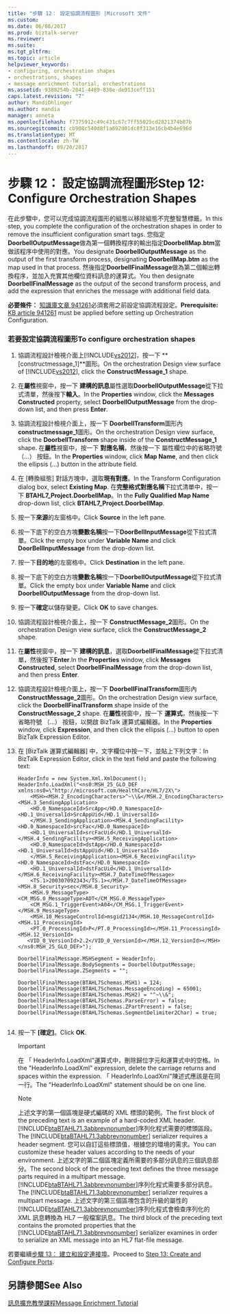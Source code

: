 ```yaml
---
title: "步驟 12： 設定協調流程圖形 |Microsoft 文件"
ms.custom: 
ms.date: 06/08/2017
ms.prod: biztalk-server
ms.reviewer: 
ms.suite: 
ms.tgt_pltfrm: 
ms.topic: article
helpviewer_keywords:
- configuring, orchestration shapes
- orchestrations, shapes
- message enrichment tutorial, orchestrations
ms.assetid: 9388254b-2841-4489-838e-de913ceff151
caps.latest.revision: "7"
author: MandiOhlinger
ms.author: mandia
manager: anneta
ms.openlocfilehash: f7375912c49c431c67c7ff55025cd2821374b87b
ms.sourcegitcommit: cb908c540d8f1a692d01dc8f313e16cb4b4e696d
ms.translationtype: MT
ms.contentlocale: zh-TW
ms.lasthandoff: 09/20/2017
---
```

# <a name="step-12-configure-orchestration-shapes"></a><span data-ttu-id="1a65a-102">步驟 12： 設定協調流程圖形</span><span class="sxs-lookup"><span data-stu-id="1a65a-102">Step 12: Configure Orchestration Shapes</span></span>
<span data-ttu-id="1a65a-103">在此步驟中，您可以完成協調流程圖形的組態以移除組態不完整智慧標籤。</span><span class="sxs-lookup"><span data-stu-id="1a65a-103">In this step, you complete the configuration of the orchestration shapes in order to remove the insufficient configuration smart tags.</span></span> <span data-ttu-id="1a65a-104">您指定**DoorbellOutputMessage**做為第一個轉換程序的輸出指定**DoorbellMap.btm**當做該程序中使用的對應。</span><span class="sxs-lookup"><span data-stu-id="1a65a-104">You designate **DoorbellOutputMessage** as the output of the first transform process, designating **DoorbellMap.btm** as the map used in that process.</span></span> <span data-ttu-id="1a65a-105">然後指定**DoorbellFinalMessage**做為第二個輸出轉換程序，並加入充實其他欄位資料訊息的運算式。</span><span class="sxs-lookup"><span data-stu-id="1a65a-105">You then designate **DoorbellFinalMessage** as the output of the second transform process, and add the expression that enriches the message with additional field data.</span></span>  
  
 <span data-ttu-id="1a65a-106">**必要條件：** [知識庫文章 941261](http://support.microsoft.com/kb/941261)必須套用之前設定協調流程設定。</span><span class="sxs-lookup"><span data-stu-id="1a65a-106">**Prerequisite:** [KB article 941261](http://support.microsoft.com/kb/941261) must be applied before setting up Orchestration Configuration.</span></span>  
  
### <a name="to-configure-orchestration-shapes"></a><span data-ttu-id="1a65a-107">若要設定協調流程圖形</span><span class="sxs-lookup"><span data-stu-id="1a65a-107">To configure orchestration shapes</span></span>  
  
1.  <span data-ttu-id="1a65a-108">協調流程設計檢視介面上[!INCLUDE[vs2012](../../includes/vs2012-md.md)]，按一下  **[constructmessage_1]**圖形。</span><span class="sxs-lookup"><span data-stu-id="1a65a-108">On the orchestration Design view surface of [!INCLUDE[vs2012](../../includes/vs2012-md.md)], click the **ConstructMessage_1** shape.</span></span>  
  
2.  <span data-ttu-id="1a65a-109">在**屬性**視窗中，按一下 **建構的訊息**屬性選取**DoorbellOutputMessage**從下拉式清單，然後按下**輸入**。</span><span class="sxs-lookup"><span data-stu-id="1a65a-109">In the **Properties** window, click the **Messages Constructed** property, select **DoorbellOutputMessage** from the drop-down list, and then press **Enter**.</span></span>  
  
3.  <span data-ttu-id="1a65a-110">協調流程設計檢視介面上，按一下  **DoorbellTransform**圖形內**constructmessage_1**圖形。</span><span class="sxs-lookup"><span data-stu-id="1a65a-110">On the orchestration Design view surface, click the **DoorbellTransform** shape inside of the **ConstructMessage_1** shape.</span></span> <span data-ttu-id="1a65a-111">在**屬性**視窗中，按一下 **對應名稱**，然後按一下 屬性欄位中的省略符號 （...） 按鈕。</span><span class="sxs-lookup"><span data-stu-id="1a65a-111">In the **Properties** window, click **Map Name**, and then click the ellipsis (…) button in the attribute field.</span></span>  
  
4.  <span data-ttu-id="1a65a-112">在 [轉換組態] 對話方塊中，選取**現有對應**。</span><span class="sxs-lookup"><span data-stu-id="1a65a-112">In the Transform Configuration dialog box, select **Existing Map**.</span></span> <span data-ttu-id="1a65a-113">在**完整格式對應名稱**下拉式清單中，按一下  **BTAHL7_Project.DoorbellMap**。</span><span class="sxs-lookup"><span data-stu-id="1a65a-113">In the **Fully Qualified Map Name** drop-down list, click **BTAHL7_Project.DoorbellMap**.</span></span>  
  
5.  <span data-ttu-id="1a65a-114">按一下**來源**的左窗格中。</span><span class="sxs-lookup"><span data-stu-id="1a65a-114">Click **Source** in the left pane.</span></span>  
  
6.  <span data-ttu-id="1a65a-115">按一下底下的空白方塊**變數名稱**按一下**DoorBellInputMessage**從下拉式清單。</span><span class="sxs-lookup"><span data-stu-id="1a65a-115">Click the empty box under **Variable Name** and click **DoorBellInputMessage** from the drop-down list.</span></span>  
  
7.  <span data-ttu-id="1a65a-116">按一下**目的地**的左窗格中。</span><span class="sxs-lookup"><span data-stu-id="1a65a-116">Click **Destination** in the left pane.</span></span>  
  
8.  <span data-ttu-id="1a65a-117">按一下底下的空白方塊**變數名稱**按一下**DoorbellOutputMessage**從下拉式清單。</span><span class="sxs-lookup"><span data-stu-id="1a65a-117">Click the empty box under **Variable Name** and click **DoorbellOutputMessage** from the drop-down list.</span></span>  
  
9. <span data-ttu-id="1a65a-118">按一下**確定**以儲存變更。</span><span class="sxs-lookup"><span data-stu-id="1a65a-118">Click **OK** to save changes.</span></span>  
  
10. <span data-ttu-id="1a65a-119">協調流程設計檢視介面上，按一下  **ConstructMessage_2**圖形。</span><span class="sxs-lookup"><span data-stu-id="1a65a-119">On the orchestration Design view surface, click the **ConstructMessage_2** shape.</span></span>  
  
11. <span data-ttu-id="1a65a-120">在**屬性**視窗中，按一下 **建構的訊息**，選取**DoorbellFinalMessage**從下拉式清單，然後按下**Enter**.</span><span class="sxs-lookup"><span data-stu-id="1a65a-120">In the **Properties** window, click **Messages Constructed**, select **DoorbellFinalMessage** from the drop-down list, and then press **Enter**.</span></span>  
  
12. <span data-ttu-id="1a65a-121">協調流程設計檢視介面上，按一下  **DoorbellFinalTransform**圖形內**ConstructMessage_2**圖形。</span><span class="sxs-lookup"><span data-stu-id="1a65a-121">On the orchestration Design view surface, click the **DoorbellFinalTransform** shape inside of the **ConstructMessage_2** shape.</span></span> <span data-ttu-id="1a65a-122">在**屬性**視窗中，按一下 **運算式**，然後按一下省略符號 （...） 按鈕，以開啟 BizTalk 運算式編輯器。</span><span class="sxs-lookup"><span data-stu-id="1a65a-122">In the **Properties** window, click **Expression**, and then click the ellipsis (…) button to open BizTalk Expression Editor.</span></span>  
  
13. <span data-ttu-id="1a65a-123">在 [BizTalk 運算式編輯器] 中，文字欄位中按一下，並貼上下列文字：</span><span class="sxs-lookup"><span data-stu-id="1a65a-123">In BizTalk Expression Editor, click in the text field and paste the following text:</span></span>  
  
    ```  
    HeaderInfo = new System.Xml.XmlDocument();   
    HeaderInfo.LoadXml("<ns0:MSH_25_GLO_DEF xmlns:ns0=\"http://microsoft.com/HealthCare/HL7/2X\">  
        <MSH><MSH.2_EncodingCharacters>^~\\&</MSH.2_EncodingCharacters><MSH.3_SendingApplication>  
        <HD.0_NamespaceId>SrcApp</HD.0_NamespaceId><HD.1_UniversalId>SrcAppUid</HD.1_UniversalId>  
        </MSH.3_SendingApplication><MSH.4_SendingFacility><HD.0_NamespaceId>srcFac</HD.0_NamespaceId>  
        <HD.1_UniversalId>srcFacUid</HD.1_UniversalId></MSH.4_SendingFacility><MSH.5_ReceivingApplication>  
        <HD.0_NamespaceId>dstApp</HD.0_NamespaceId><HD.1_UniversalId>dstAppUid</HD.1_UniversalId>  
        </MSH.5_ReceivingApplication><MSH.6_ReceivingFacility><HD.0_NamespaceId>dstFac</HD.0_NamespaceId>  
        <HD.1_UniversalId>dstFacUid</HD.1_UniversalId></MSH.6_ReceivingFacility><MSH.7_DateTimeOfMessage>  
        <TS.1>200307092343</TS.1></MSH.7_DateTimeOfMessage><MSH.8_Security>sec</MSH.8_Security>  
        <MSH.9_MessageType><CM_MSG.0_MessageType>ADT</CM_MSG.0_MessageType>  
        <CM_MSG.1_TriggerEvent>A04</CM_MSG.1_TriggerEvent></MSH.9_MessageType>  
        <MSH.10_MessageControlId>msgid2134</MSH.10_MessageControlId><MSH.11_ProcessingId>  
        <PT.0_ProcessingId>P</PT.0_ProcessingId></MSH.11_ProcessingId><MSH.12_VersionId>  
       <VID_0_VersionId>2.2</VID_0_VersionId></MSH.12_VersionId></MSH></ns0:MSH_25_GLO_DEF>");  
  
    DoorbellFinalMessage.MSHSegment = HeaderInfo;  
    DoorbellFinalMessage.BodySegments = DoorbellOutputMessage;  
    DoorbellFinalMessage.ZSegments = "";  
  
    DoorbellFinalMessage(BTAHL7Schemas.MSH1) = 124;   
    DoorbellFinalMessage(BTAHL7Schemas.MessageEncoding) = 65001;  
    DoorbellFinalMessage(BTAHL7Schemas.MSH2) = "^~\\&";  
    DoorbellFinalMessage(BTAHL7Schemas.ParseError) = false;   
    DoorbellFinalMessage(BTAHL7Schemas.ZPartPresent) = false;  
    DoorbellFinalMessage(BTAHL7Schemas.SegmentDelimiter2Char) = true;  
  
    ```  
  
14. <span data-ttu-id="1a65a-124">按一下 **[確定]**。</span><span class="sxs-lookup"><span data-stu-id="1a65a-124">Click **OK**.</span></span>  
  
    > [!IMPORTANT]
    >  <span data-ttu-id="1a65a-125">在 「 HeaderInfo.LoadXml"運算式中，刪除歸位字元和運算式中的空格。</span><span class="sxs-lookup"><span data-stu-id="1a65a-125">In the "HeaderInfo.LoadXml" expression, delete the carriage returns and spaces within the expression.</span></span> <span data-ttu-id="1a65a-126">「 HeaderInfo.LoadXml"陳述式應該是在同一行。</span><span class="sxs-lookup"><span data-stu-id="1a65a-126">The "HeaderInfo.LoadXml" statement should be on one line.</span></span>  
  
    > [!NOTE]
    >  <span data-ttu-id="1a65a-127">上述文字的第一個區塊是硬式編碼的 XML 標頭的範例。</span><span class="sxs-lookup"><span data-stu-id="1a65a-127">The first block of the preceding text is an example of a hard-coded XML header.</span></span> <span data-ttu-id="1a65a-128">[!INCLUDE[btaBTAHL71.3abbrevnonumber](../../includes/btabtahl71-3abbrevnonumber-md.md)]序列化程式需要的標頭區段。</span><span class="sxs-lookup"><span data-stu-id="1a65a-128">The [!INCLUDE[btaBTAHL71.3abbrevnonumber](../../includes/btabtahl71-3abbrevnonumber-md.md)] serializer requires a header segment.</span></span> <span data-ttu-id="1a65a-129">您可以自訂這些標頭值，根據您的環境的需求。</span><span class="sxs-lookup"><span data-stu-id="1a65a-129">You can customize these header values according to the needs of your environment.</span></span> <span data-ttu-id="1a65a-130">上述文字的第二個區塊定義所需要的多部分訊息的三個訊息部分。</span><span class="sxs-lookup"><span data-stu-id="1a65a-130">The second block of the preceding text defines the three message parts required in a multipart message.</span></span> <span data-ttu-id="1a65a-131">[!INCLUDE[btaBTAHL71.3abbrevnonumber](../../includes/btabtahl71-3abbrevnonumber-md.md)]序列化程式需要多部分訊息。</span><span class="sxs-lookup"><span data-stu-id="1a65a-131">The [!INCLUDE[btaBTAHL71.3abbrevnonumber](../../includes/btabtahl71-3abbrevnonumber-md.md)] serializer requires a multipart message.</span></span> <span data-ttu-id="1a65a-132">上述文字的第三個區塊包含的升級的屬性的[!INCLUDE[btaBTAHL71.3abbrevnonumber](../../includes/btabtahl71-3abbrevnonumber-md.md)]序列化程式會檢查序列化的 XML 訊息轉換為 HL7 一般檔案訊息。</span><span class="sxs-lookup"><span data-stu-id="1a65a-132">The third block of the preceding text contains the promoted properties that the [!INCLUDE[btaBTAHL71.3abbrevnonumber](../../includes/btabtahl71-3abbrevnonumber-md.md)] serializer examines in order to serialize an XML message into an HL7 flat-file message.</span></span>  
  
 <span data-ttu-id="1a65a-133">若要繼續[步驟 13： 建立和設定連接埠](../../adapters-and-accelerators/accelerator-hl7/step-13-create-and-configure-ports.md)。</span><span class="sxs-lookup"><span data-stu-id="1a65a-133">Proceed to [Step 13: Create and Configure Ports](../../adapters-and-accelerators/accelerator-hl7/step-13-create-and-configure-ports.md).</span></span>  
  
## <a name="see-also"></a><span data-ttu-id="1a65a-134">另請參閱</span><span class="sxs-lookup"><span data-stu-id="1a65a-134">See Also</span></span>  
 [<span data-ttu-id="1a65a-135">訊息擴充教學課程</span><span class="sxs-lookup"><span data-stu-id="1a65a-135">Message Enrichment Tutorial</span></span>](../../adapters-and-accelerators/accelerator-hl7/message-enrichment-tutorial.md)
